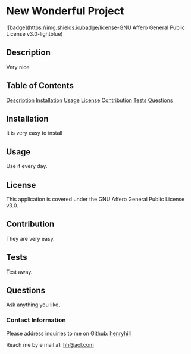   # New Wonderful Project 

![badge](https://img.shields.io/badge/license-GNU Affero General Public License v3.0-lightblue)

## Description
Very nice

## Table of Contents
[Description](#description)
[Installation](#installation)
[Usage](#usage)
[License](#license)
[Contribution](#contribution)
[Tests](#tests)
[Questions](#questions)


## Installation
It is very easy to install

## Usage
Use it every day.

## License
This application is covered under the GNU Affero General Public License v3.0.

## Contribution 
They are very easy.

## Tests
Test away.

## Questions
Ask anything you like.

### Contact Information
Please address inquiries to me on Github: [henryhill](https://github.com/henryhill)

Reach me by e mail at: hh@aol.com